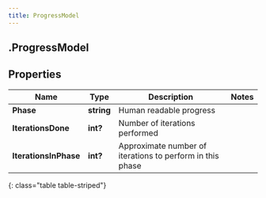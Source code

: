 ```yaml
---
title: ProgressModel
---
```

## .ProgressModel

## Properties

|Name | Type | Description | Notes|
|------------ | ------------- | ------------- | -------------|
| **Phase** | **string** | Human readable progress | |
| **IterationsDone** | **int?** | Number of iterations performed | |
| **IterationsInPhase** | **int?** | Approximate number of iterations to perform in this phase | |
{: class="table table-striped"}


